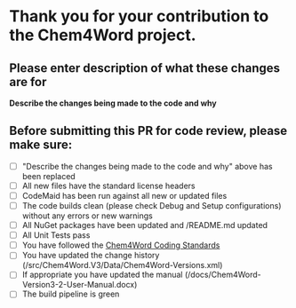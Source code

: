 # Thank you for your contribution to the Chem4Word project.

## Please enter description of what these changes are for
**Describe the changes being made to the code and why**

## Before submitting this PR for code review, please make sure:
- [ ] "Describe the changes being made to the code and why" above has been replaced
- [ ] All new files have the standard license headers
- [ ] CodeMaid has been run against all new or updated files
- [ ] The code builds clean (please check Debug and Setup configurations) without any errors or new warnings
- [ ] All NuGet packages have been updated and /README.md updated
- [ ] All Unit Tests pass
- [ ] You have followed the [Chem4Word Coding Standards](https://chem4word.visualstudio.com/C4W-VNext/_wiki/wikis/C4W-VNext.wiki/2/Coding-Standards)
- [ ] You have updated the change history (/src/Chem4Word.V3/Data/Chem4Word-Versions.xml)
- [ ] If appropriate you have updated the manual (/docs/Chem4Word-Version3-2-User-Manual.docx)
- [ ] The build pipeline is green